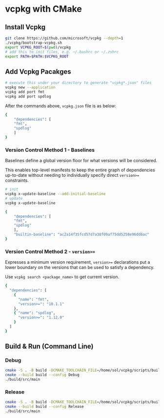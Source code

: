 # vcpkg with CMake

## Install Vcpkg

```bash
git clone https://github.com/microsoft/vcpkg --depth=1
./vcpkg/bootstrap-vcpkg.sh
export VCPKG_ROOT=$(pwd)/vcpkg
# add this to init files, e.g. ~/.bashrc or ~/.zshrc
export PATH=$PATH:$VCPKG_ROOT
```

## Add Vcpkg Pacakges

```bash
# execute this under your directory to generate "vcpkg*.json" files
vcpkg new --application
vcpkg add port fmt
vcpkg add port spdlog
```

After the commands above, `vcpkg.json` file is as below:

```bash
{
    "dependencies": [
    "fmt",
    "spdlog"
    ]
}
```

### Version Control Method 1 - Baselines

Baselines define a global version floor for what versions will be considered.

This enables top-level manifests to keep the entire graph of dependencies up-to-date without needing to individually specify direct `version>=` constraints.

```bash
# init
vcpkg x-update-baseline --add-initial-baseline
# update
vcpkg x-update-baseline
```

```bash
{
    "dependencies": [
    "fmt",
    "spdlog"
    ],
    "builtin-baseline": "ac2a14f35fcd57d7a38f09af75dd5258e96dd6ac"
}
```

### Version Control Method 2 - `version>=`

Expresses a minimum version requirement, `version>=` declarations put a lower boundary on the versions that can be used to satisfy a dependency.

Use `vcpkg search <package_name>` to get current version.

```bash
{
  "dependencies": [
    {
      "name": "fmt",
      "version>=": "10.1.1"
    },
    { "name": "spdlog",
      "version>=": "1.12.0"
    }
  ]
}
```

## Build & Run (Command Line)

### Debug

```bash
cmake -S . -B build -DCMAKE_TOOLCHAIN_FILE=/home/sol/vcpkg/scripts/buildsystems/vcpkg.cmake -DCMAKE_BUILD_TYPE=Debug
cmake --build build --config Debug
./build/src/main
```

### Release

```bash
cmake -S . -B build -DCMAKE_TOOLCHAIN_FILE=/home/sol/vcpkg/scripts/buildsystems/vcpkg.cmake -DCMAKE_BUILD_TYPE=Release
cmake --build build --config Release
./build/src/main
```
